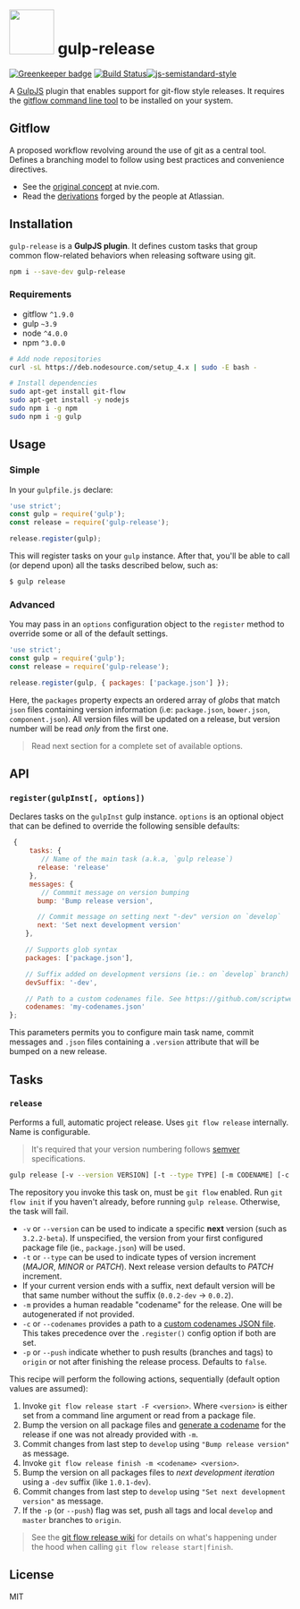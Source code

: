 # <img src="https://www.dropbox.com/s/tbm0ulwypyfcppi/gulp-gitflow.png?raw=1" width="80" height="80"> gulp-release

[![Greenkeeper badge](https://badges.greenkeeper.io/nfantone/gulp-release.svg)](https://greenkeeper.io/)
[![Build Status](https://travis-ci.org/nfantone/gulp-release.svg?branch=develop)](https://travis-ci.org/nfantone/gulp-release)[![js-semistandard-style](https://img.shields.io/badge/code%20style-semistandard-brightgreen.svg?style=flat-square)](https://github.com/Flet/semistandard)

A [GulpJS](https://github.com/gulpjs) plugin that enables support for git-flow style releases. It requires the [gitflow command line tool](https://github.com/petervanderdoes/gitflow-avh) to be installed on your system.

## Gitflow
A proposed workflow revolving around the use of git as a central tool. Defines a branching model to follow using best practices and convenience directives.
- See the [original concept](http://nvie.com/posts/a-successful-git-branching-model/) at nvie.com.
- Read the [derivations](https://www.atlassian.com/git/tutorials/comparing-workflows/gitflow-workflow) forged by the people at Atlassian.

## Installation
`gulp-release` is a **GulpJS plugin**. It defines custom tasks that group common flow-related behaviors when releasing software using git.

```bash
npm i --save-dev gulp-release
```

### Requirements
- gitflow `^1.9.0`
- gulp `~3.9`
- node `^4.0.0`
- npm `^3.0.0`

```bash
# Add node repositories
curl -sL https://deb.nodesource.com/setup_4.x | sudo -E bash -

# Install dependencies
sudo apt-get install git-flow
sudo apt-get install -y nodejs
sudo npm i -g npm
sudo npm i -g gulp
```

## Usage
### Simple
In your `gulpfile.js` declare:

```javascript
'use strict';
const gulp = require('gulp');
const release = require('gulp-release');

release.register(gulp);
```

This will register tasks on your `gulp` instance. After that, you'll be able to call (or depend upon) all the tasks described below, such as:

```bash
$ gulp release
```

### Advanced
You may pass in an `options` configuration object to the `register` method to override some or all of the default settings.

```javascript
'use strict';
const gulp = require('gulp');
const release = require('gulp-release');

release.register(gulp, { packages: ['package.json'] });
```

Here, the `packages` property expects an ordered array of _globs_ that match `json` files containing version information (i.e: `package.json`, `bower.json`, `component.json`). All version files will be updated on a release, but version number will be read _only_ from the first one.

> Read next section for a complete set of available options.

## API
### `register(gulpInst[, options])`
Declares tasks on the `gulpInst` gulp instance. `options` is an optional object that can be defined to override the following sensible defaults:

```javascript
 {
     tasks: {
        // Name of the main task (a.k.a, `gulp release`)
       release: 'release'
     },
     messages: {
        // Commmit message on version bumping
       bump: 'Bump release version',

       // Commit message on setting next "-dev" version on `develop`
       next: 'Set next development version'
    },

    // Supports glob syntax
    packages: ['package.json'],

    // Suffix added on development versions (ie.: on `develop` branch)
    devSuffix: '-dev',

    // Path to a custom codenames file. See https://github.com/scriptwerx/gulp-codename/blob/master/codenames.json
    codenames: 'my-codenames.json' 
};
```

This parameters permits you to configure main task name, commit messages and `.json` files containing a `.version` attribute that will be bumped on a new release.

## Tasks
### `release`
Performs a full, automatic project release. Uses `git flow release` internally. Name is configurable.

> It's required that your version numbering follows [semver](http://semver.org/) specifications.

```bash
gulp release [-v --version VERSION] [-t --type TYPE] [-m CODENAME] [-c --codenames PATH] [-p --push]
```

The repository you invoke this task on, must be `git flow` enabled. Run `git flow init` if you haven't already, before running `gulp release`. Otherwise, the task will fail.

- `-v` or `--version` can be used to indicate a specific **next** version (such as `3.2.2-beta`). If unspecified, the version from your first configured package file (ie., `package.json`) will be used.
- `-t` or `--type` can be used to indicate types of version increment (_MAJOR_, _MINOR_ or _PATCH_). Next release version defaults to _PATCH_ increment.
- If your current version ends with a suffix, next default version will be that same number without the suffix (`0.0.2-dev` -> `0.0.2`).
- `-m` provides a human readable "codename" for the release. One will be autogenerated if not provided.
- `-c` or `--codenames` provides a path to a [custom codenames JSON file](https://github.com/scriptwerx/gulp-codename#custom-options). This takes precedence over the `.register()` config option if both are set.
- `-p` or `--push` indicate whether to push results (branches and tags) to `origin` or not after finishing the release process. Defaults to `false`.

This recipe will perform the following actions, sequentially (default option values are assumed):

1. Invoke `git flow release start -F <version>`. Where `<version>` is either set from a command line argument or read from a package file.
2. Bump the version on all package files and [generate a codename](https://www.npmjs.com/package/gulp-codename) for the release if one was not already provided with `-m`.
3. Commit changes from last step to `develop` using `"Bump release version"` as message.
4. Invoke `git flow release finish -m <codename> <version>`.
5. Bump the version on all packages files to _next development iteration_ using a `-dev` suffix (like `1.0.1-dev`).
6. Commit changes from last step to `develop` using `"Set next development version"` as message.
7. If the `-p` (or `--push`) flag was set, push all tags and local `develop` and `master` branches to `origin`.


> See the [git flow release wiki](https://github.com/petervanderdoes/gitflow-avh/wiki/Reference:-git-flow-release#reference----git-flow-release) for details on what's happening under the hood when calling `git flow release start|finish`.

## License
MIT
